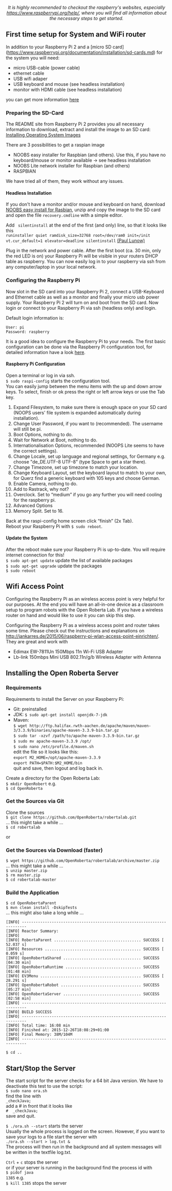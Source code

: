 <p align="center"><em>It is highly recommended to checkout the raspberry's websites, especially <a href="https://www.raspberrypi.org/help/">https://www.raspberrypi.org/help/</a>, where you will find all information about the necessary steps to get started.</em></p>

## First time setup for System and WiFi router

In addition to your Raspberry Pi 2 and a [micro SD card] (https://www.raspberrypi.org/documentation/installation/sd-cards.md) for the system you will need:
* micro USB-cable (power cable)
* ethernet cable
* USB wifi adaper
* USB keyboard and mouse (see headless installation)
* monitor with HDMI cable (see headless installation)

you can get more information [here](https://www.raspberrypi.org/documentation/setup/)

### Preparing the SD-Card
The README site from Raspberry Pi 2 provides you all necessary information to download, extract and install the image to an SD card: [Installing Operating System Images](https://www.raspberrypi.org/documentation/installation/installing-images/README.md)

There are 3 possibilities to get a raspian image
* NOOBS easy installer for Raspbian (and others). Use this, if you have no keyboard/mouse or monitor available -> see headless installation
* NOOBS Lite network installer for Raspbian (and others)
* RASPBIAN  
 
We have tried all of them, they work without any issues.

#### Headless Installation
If you don't have a monitor and/or mouse and keyboard on hand, download [NOOBS easy install for Rasbian](https://downloads.raspberrypi.org/NOOBS_latest), unzip and copy the image to the SD card and open the file `recovery.cmdline` with a simple editor.

Add ` silentinstall` at the end of the first (and only) line, so that it looks like this   
`runinstaller quiet ramdisk_size=32768 root=/dev/ram0 init=/init vt.cur_default=1 elevator=deadline silentinstall` [(Paul Lunow)](http://www.interaktionsdesigner.de/2014/raspberry-pi-ohne-monitor-tastatur-und-maus-in-betrieb-nehmen/)

Plug in the network and power cable. After the first boot (ca. 30 min, only the red LED is on) your Raspberry Pi will be visible in your routers DHCP table as raspberry. You can now easily log in to your raspberry via ssh from any computer/laptop in your local network.



### Configuring the Raspberry Pi 

Now slot in the SD card into your Raspberry Pi 2, connect a USB-Keyboard and Ethernet cable as well as a monitor and finally your micro usb power supply. Your Raspberry Pi 2 will turn on and boot from the SD card. Now login or connect to your Raspberry Pi via ssh (headless only) and login.

Default login information is:
```
User: pi
Password: raspberry
```

It is a good idea to configure the Raspberry Pi to your needs. The first basic configuration can be done via the Raspberry Pi configuration  tool, for detailed information have a look [here](https://www.raspberrypi.org/documentation/configuration/raspi-config.md).

####  Raspberry Pi Configuration
Open a terminal or log in via ssh.  
`$ sudo raspi-config` starts the configuration tool.     
You can easily jump between the menu items with the up and down arrow keys. To select, finish or ok press the right or left arrow keys or use the Tab key.
 
1. Expand Filesystem, to make sure there is enough space on your SD card (NOOPS users' file system is expanded automatically during installation).
1. Change User Password, if you want to (recommended). The username will still be pi.
1. Boot Options, nothing to do.
1. Wait for Network at Boot, nothing to do.
1. Internationalisation Options, recommended (NOOPS Lite seems to have the correct settings).
  1. Change Locale, set up language and regional settings, for Germany e.g. choose "de_DE.UTF-8 UTF-8" (type Space to get a star there).
  1. Change Timezone, set up timezone to match your location.    
  1. Change Keyboard Layout, set the keyboard layout to match to your own, for Querz find a generic keyboard with 105 keys and choose German.
1. Enable Camera, nothing to do.
1. Add to Rastrack, why not?
1. Overclock. Set to “medium” if you go any further you will need cooling for the raspberry pi.
1. Advanced Options 
  1. Memory Split. Set to 16.

Back at the raspi-config home screen click “finish” (2x Tab).  
Reboot your Raspberry Pi with `$ sudo reboot`.

#### Update the System
After the reboot make sure your Raspberry Pi is up-to-date. You will require internet connection for this!   
`$ sudo apt-get update` update the list of available packages  
`$ sudo apt-get upgrade` update the packages   
`$ sudo reboot`  

## Wifi Access Point
Configuring the Raspberry Pi as an wireless access point is very helpful for our purposes. At the end you will have an all-in-one device as a classroom setup to program robots with the Open Roberta Lab. If you have a wireless router on hand and would like to use it you can skip this step.

Configuring the Raspberry Pi as a wireless access point and router takes some time. Please check out the instructions and explanations on http://jankarres.de/2015/06/raspberry-pi-wlan-access-point-einrichten/. They are great and work with
* Edimax EW-7811Un 150Mbps 11n Wi-Fi USB Adapter
* Lb-link 150mbps Mini USB 802.11n/g/b Wireless Adapter with Antenna

## Installing the Open Roberta Server
### Requirements
Requirements to install the Server on your Raspberry Pi:
* Git: preinstalled
* JDK: `$ sudo apt-get install openjdk-7-jdk`
* Maven:   
  `$ wget http://ftp.halifax.rwth-aachen.de/apache/maven/maven-3/3.3.9/binaries/apache-maven-3.3.9-bin.tar.gz`   
  `$ sudo tar -xzvf /path/to/apache-maven-3.3.9-bin.tar.gz`   
  `$ sudo mv apache-maven-3.3.9 /opt/`   
  `$ sudo nano /etc/profile.d/maven.sh`   
  edit the file so it looks like this:    
  `export M2_HOME=/opt/apache-maven-3.3.9`  
  `export PATH=$PATH:$M2_HOME/bin`  
   quit and save, then logout and log back in.

Create a directory for the Open Roberta Lab:  
`$ mkdir OpenRobert` e.g.   
`$ cd OpenRoberta`   

### Get the Sources via Git
Clone the sources     
`$ git clone https://github.com/OpenRoberta/robertalab.git`     
... this might take a while ...  
`$ cd robertalab`  

or   
### Get the Sources via Download (faster)
`$ wget https://github.com/OpenRoberta/robertalab/archive/master.zip`  
... this might take a while ...    
`$ unzip master.zip`  
`$ rm master.zip`  
`$ cd robertalab-master`

### Build the Application
`$ cd OpenRobertaParent`   
`$ mvn clean install -DskipTests`   
... this might also take a long while ...
```
[INFO] ------------------------------------------------------------------------
[INFO] Reactor Summary:
[INFO]
[INFO] RobertaParent ...................................... SUCCESS [ 52.037 s]
[INFO] Resources .......................................... SUCCESS [  0.059 s]
[INFO] OpenRobertaShared .................................. SUCCESS [04:30 min]
[INFO] OpenRobertaRuntime ................................. SUCCESS [01:48 min]
[INFO] EV3Menu ............................................ SUCCESS [ 28.291 s]
[INFO] OpenRobertaRobot ................................... SUCCESS [05:27 min]
[INFO] OpenRobertaServer .................................. SUCCESS [02:58 min]
[INFO] ------------------------------------------------------------------------
[INFO] BUILD SUCCESS
[INFO] ------------------------------------------------------------------------
[INFO] Total time: 16:08 min
[INFO] Finished at: 2015-12-26T18:08:29+01:00
[INFO] Final Memory: 38M/104M
[INFO] ------------------------------------------------------------------------
```
`$ cd ..`
  
## Start/Stop the Server
The start script for the server checks for a 64 bit Java version. We have to deactivate this test to use the script:   
`$ sudo nano ora.sh`   
find the line with   
`_checkJava;`   
add a # in front that it looks like   
`#  _checkJava;`  
save and quit.
   
`$ ./ora.sh --start` starts the server  
Usually the whole process is logged on the screen. However, if you want to save your logs to a file start the server with      
`./ora.sh --start > log.txt &`  
The process will then run in the background and all system messages will be written in the textfile log.txt.


`Ctrl` + `c` stops the server  
or if your server is running in the background find the process id with     
`$ pidof java`  
`1385` e.g.  
`$ kill 1385` stops the server



